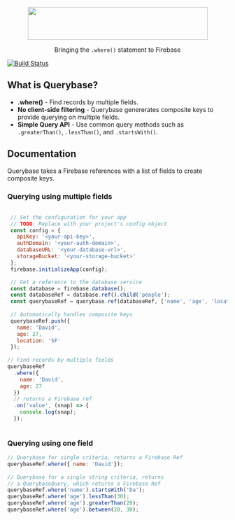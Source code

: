 <p align="center">
  <img height="75px" width="411px" src="https://raw.githubusercontent.com/davideast/Querybase/master/logos/logo-large.png">
  <p align="center">Bringing the <code>.where()</code> statement to Firebase</p>
</p>

[![Build Status](https://travis-ci.org/davideast/Querybase.svg?branch=master)](https://travis-ci.org/davideast/Querybase)

## What is Querybase?

- **.where()** - Find records by multiple fields.
- **No client-side filtering** - Querybase genererates composite keys to provide querying on multiple fields.
- **Simple Query API** - Use common query methods such as `.greaterThan()`, `.lessThan()`, and `.startsWith()`.

## Documentation

Querybase takes a Firebase references with a list of fields to create composite keys. 

### Querying using multiple fields

```js
 
 // Set the configuration for your app
 // TODO: Replace with your project's config object
 const config = {
   apiKey: '<your-api-key>',
   authDomain: '<your-auth-domain>',
   databaseURL: '<your-database-url>',
   storageBucket: '<your-storage-bucket>'
 };
 firebase.initializeApp(config);

 // Get a reference to the database service
 const database = firebase.database();
 const databaseRef = database.ref().child('people');
 const querybaseRef = querybase.ref(databaseRef, ['name', 'age', 'location']);
 
 // Automatically handles composite keys
 querybaseRef.push({ 
   name: 'David',
   age: 27,
   location: 'SF'
 });
 
// Find records by multiple fields
querybaseRef
  .where({
    name: 'David',
    age: 27
  })
  // returns a Firebase ref
  .on('value', (snap) => {
    console.log(snap);
  });
 
 ```
 
### Querying using one field
 
 ```js
 // Querybase for single criteria, returns a Firebase Ref
 querybaseRef.where({ name: 'David'});
  
 // Querybase for a single string criteria, returns
 // a QuerybaseQuery, which returns a Firebase Ref
 querybaseRef.where('name').startsWith('Da');
 querybaseRef.where('age').lessThan(30);
 querybaseRef.where('age').greaterThan(20);
 querybaseRef.where('age').between(20, 30);
 ```
